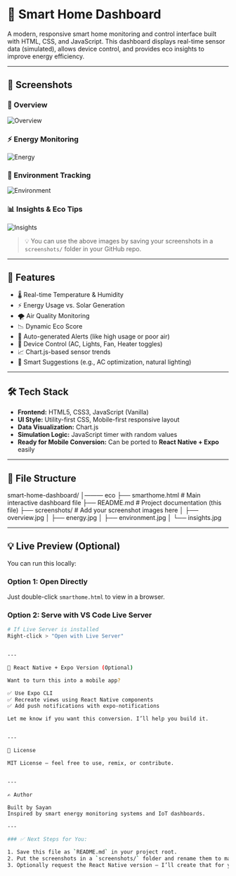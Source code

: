 # 🏡 Smart Home Dashboard

A modern, responsive smart home monitoring and control interface built with HTML, CSS, and JavaScript. This dashboard displays real-time sensor data (simulated), allows device control, and provides eco insights to improve energy efficiency.

---

## 📸 Screenshots

### 📍 Overview
![Overview](./overview.jpg)

### ⚡ Energy Monitoring
![Energy](./energy.jpg)

### 🍃 Environment Tracking
![Environment](./environment.jpg)

### 📊 Insights & Eco Tips
![Insights](./insights.jpg)

> 💡 You can use the above images by saving your screenshots in a `screenshots/` folder in your GitHub repo.

---

## 🚀 Features

- 🌡️ Real-time Temperature & Humidity
- ⚡ Energy Usage vs. Solar Generation
- 🌪️ Air Quality Monitoring
- 📉 Dynamic Eco Score
- 📢 Auto-generated Alerts (like high usage or poor air)
- 🔌 Device Control (AC, Lights, Fan, Heater toggles)
- 📈 Chart.js-based sensor trends
- 🧠 Smart Suggestions (e.g., AC optimization, natural lighting)

---

## 🛠 Tech Stack

- **Frontend:** HTML5, CSS3, JavaScript (Vanilla)
- **UI Style:** Utility-first CSS, Mobile-first responsive layout
- **Data Visualization:** Chart.js
- **Simulation Logic:** JavaScript timer with random values
- **Ready for Mobile Conversion:** Can be ported to **React Native + Expo** easily

---

## 📂 File Structure

smart-home-dashboard/ │——— eco ├── smarthome.html          # Main interactive dashboard file ├── README.md                     # Project documentation (this file) ├── screenshots/                  # Add your screenshot images here │   ├── overview.jpg │   ├── energy.jpg │   ├── environment.jpg │   └── insights.jpg

---

## 💡 Live Preview (Optional)

You can run this locally:

### Option 1: Open Directly  
Just double-click `smarthome.html` to view in a browser.

### Option 2: Serve with VS Code Live Server  
```bash
# If Live Server is installed
Right-click > "Open with Live Server"


---

📱 React Native + Expo Version (Optional)

Want to turn this into a mobile app?

✅ Use Expo CLI
✅ Recreate views using React Native components
✅ Add push notifications with expo-notifications

Let me know if you want this conversion. I’ll help you build it.


---

📃 License

MIT License — feel free to use, remix, or contribute.


---

✍️ Author

Built by Sayan
Inspired by smart energy monitoring systems and IoT dashboards.

---

### ✅ Next Steps for You:

1. Save this file as `README.md` in your project root.
2. Put the screenshots in a `screenshots/` folder and rename them to match the paths (`overview.jpg`, etc.).
3. Optionally request the React Native version — I’ll create that for you too.
